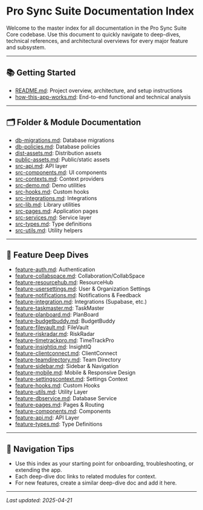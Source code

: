 # Pro Sync Suite Documentation Index

Welcome to the master index for all documentation in the Pro Sync Suite Core codebase. Use this document to quickly navigate to deep-dives, technical references, and architectural overviews for every major feature and subsystem.

---

## 📚 Getting Started
- [README.md](README.md): Project overview, architecture, and setup instructions
- [how-this-app-works.md](how-this-app-works.md): End-to-end functional and technical analysis

---

## 🗂️ Folder & Module Documentation
- [db-migrations.md](db-migrations.md): Database migrations
- [db-policies.md](db-policies.md): Database policies
- [dist-assets.md](dist-assets.md): Distribution assets
- [public-assets.md](public-assets.md): Public/static assets
- [src-api.md](src-api.md): API layer
- [src-components.md](src-components.md): UI components
- [src-contexts.md](src-contexts.md): Context providers
- [src-demo.md](src-demo.md): Demo utilities
- [src-hooks.md](src-hooks.md): Custom hooks
- [src-integrations.md](src-integrations.md): Integrations
- [src-lib.md](src-lib.md): Library utilities
- [src-pages.md](src-pages.md): Application pages
- [src-services.md](src-services.md): Service layer
- [src-types.md](src-types.md): Type definitions
- [src-utils.md](src-utils.md): Utility helpers

---

## 🔎 Feature Deep Dives
- [feature-auth.md](feature-auth.md): Authentication
- [feature-collabspace.md](feature-collabspace.md): Collaboration/CollabSpace
- [feature-resourcehub.md](feature-resourcehub.md): ResourceHub
- [feature-usersettings.md](feature-usersettings.md): User & Organization Settings
- [feature-notifications.md](feature-notifications.md): Notifications & Feedback
- [feature-integration.md](feature-integration.md): Integrations (Supabase, etc.)
- [feature-taskmaster.md](feature-taskmaster.md): TaskMaster
- [feature-planboard.md](feature-planboard.md): PlanBoard
- [feature-budgetbuddy.md](feature-budgetbuddy.md): BudgetBuddy
- [feature-filevault.md](feature-filevault.md): FileVault
- [feature-riskradar.md](feature-riskradar.md): RiskRadar
- [feature-timetrackpro.md](feature-timetrackpro.md): TimeTrackPro
- [feature-insightiq.md](feature-insightiq.md): InsightIQ
- [feature-clientconnect.md](feature-clientconnect.md): ClientConnect
- [feature-teamdirectory.md](feature-teamdirectory.md): Team Directory
- [feature-sidebar.md](feature-sidebar.md): Sidebar & Navigation
- [feature-mobile.md](feature-mobile.md): Mobile & Responsive Design
- [feature-settingscontext.md](feature-settingscontext.md): Settings Context
- [feature-hooks.md](feature-hooks.md): Custom Hooks
- [feature-utils.md](feature-utils.md): Utility Layer
- [feature-dbservice.md](feature-dbservice.md): Database Service
- [feature-pages.md](feature-pages.md): Pages & Routing
- [feature-components.md](feature-components.md): Components
- [feature-api.md](feature-api.md): API Layer
- [feature-types.md](feature-types.md): Type Definitions

---

## 🧭 Navigation Tips
- Use this index as your starting point for onboarding, troubleshooting, or extending the app.
- Each deep-dive doc links to related modules for context.
- For new features, create a similar deep-dive doc and add it here.

---

_Last updated: 2025-04-21_
